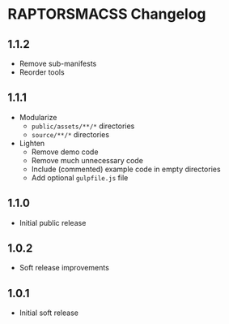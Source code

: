<!-- CHANGELOG.md -->

RAPTORSMACSS Changelog
==========================================================================

## 1.1.2

- Remove sub-manifests
- Reorder tools

## 1.1.1

- Modularize
  + `public/assets/**/*` directories
  + `source/**/*` directories
- Lighten
  + Remove demo code
  + Remove much unnecessary code
  + Include (commented) example code in empty directories
  + Add optional `gulpfile.js` file

## 1.1.0

- Initial public release

## 1.0.2

- Soft release improvements

## 1.0.1

- Initial soft release
